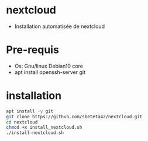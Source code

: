 # nextcloud
- Installation automatisée de nextcloud

# Pre-requis
- Os: Gnu/linux Debian10 core
- apt install openssh-server git

# installation
```bash
apt install -y git
git clone https://github.com/sbeteta42/nextcloud.git
cd nextcloud
chmod +x install_nextcloud.sh
./install-nextcloud.sh
